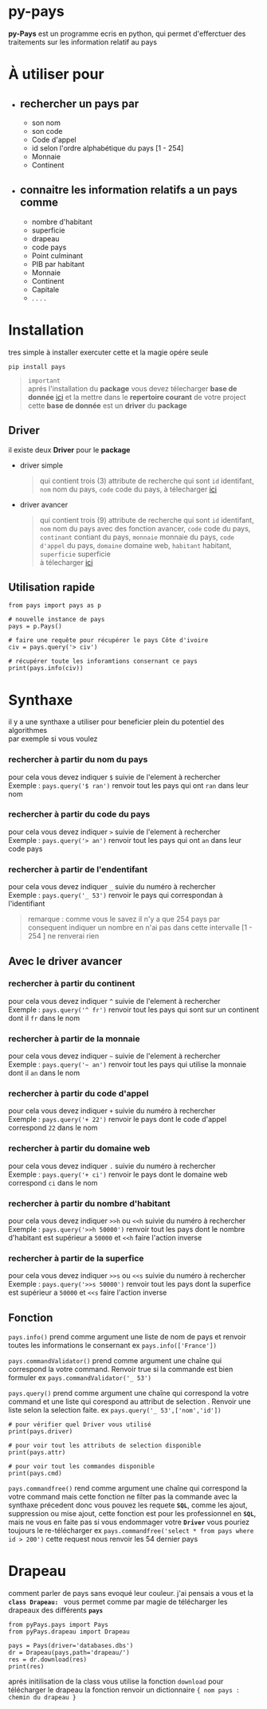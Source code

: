 # py-pays
**py-Pays** est un programme ecris en python, qui permet d'efferctuer des traitements sur les information relatif au pays

# <b style='text-transform:capitalize'>à</b> utiliser pour

+ ## rechercher un pays par
    + son nom
    + son code
    + Code d'appel
    + id selon l'ordre alphabétique du pays [1 - 254]
    + Monnaie
    + Continent	

- ## connaitre les information relatifs a un pays comme
    + nombre d'habitant
    + superficie
    + drapeau
    + code pays
    + Point culminant
    + PIB par habitant
    + Monnaie
    + Continent	
    + Capitale 
    + . . . .


# Installation
tres simple à installer exercuter cette et la magie opére seule 
```
pip install pays
```
> `important` <br>
aprés l'installation du **package** vous devez télecharger **base de donnée** [ici]() et la mettre dans le **repertoire courant** de votre project cette **base de donnée** est un **driver** du **package**<br>

## **Driver**
il existe deux **Driver** pour le **package**  
+ driver simple
    > qui contient trois (3) attribute de recherche qui sont `id` identifant, `nom` nom du pays, `code` code du pays, à télecharger [ici](https://github.com/Tostenn/py-Pays/raw/main/Driver/drive.dbs)

+ driver avancer
    > qui contient trois (9) attribute de recherche qui sont `id` identifant, `nom` nom du pays avec des fonction avancer, `code` code du pays, `continant` contiant du pays, `monnaie` monnaie du pays, `code d'appel` du pays, `domaine` domaine web, `habitant` habitant, `superficie` superficie  
     à télecharger [ici](https://github.com/Tostenn/py-Pays/raw/main/Driver/drivers.dbs)

## Utilisation rapide
```
from pays import pays as p

# nouvelle instance de pays
pays = p.Pays()

# faire une requête pour récupérer le pays Côte d'ivoire
civ = pays.query('> civ')

# récupérer toute les inforamtions consernant ce pays
print(pays.info(civ))
```


# Synthaxe 
il y a une synthaxe a utiliser pour beneficier plein du potentiel des algorithmes
<br>par exemple si vous voulez

### rechercher à partir du nom du pays
pour cela vous devez indiquer `$` suivie de l'element à rechercher<br>
Exemple : `pays.query('$ ran')` renvoir tout les pays qui ont `ran` dans leur nom

### rechercher à partir du code du pays
pour cela vous devez indiquer `>` suivie de l'element à rechercher<br>
Exemple : `pays.query('> an')` renvoir tout les pays qui ont `an` dans leur code pays

### rechercher à partir de l'endentifant
pour cela vous devez indiquer `_` suivie du numéro à rechercher<br>
Exemple : `pays.query('_ 53')` renvoir le pays qui correspondan à l'identifiant 
> remarque : comme vous le savez il n'y a que 254 pays par consequent indiquer un nombre en n'ai pas dans cette intervalle [1 - 254 ] ne renverai rien

## Avec le driver avancer

### rechercher à partir du continent
pour cela vous devez indiquer `^` suivie de l'element à rechercher<br>
Exemple : `pays.query('^ fr')` renvoir tout les pays qui sont sur un continent dont il `fr` dans le nom

### rechercher à partir de la monnaie
pour cela vous devez indiquer `~` suivie de l'element à rechercher<br>
Exemple : `pays.query('~ an')` renvoir tout les pays qui utilise la monnaie dont il `an` dans le nom

### rechercher à partir du code d'appel
pour cela vous devez indiquer `+` suivie du numéro à rechercher<br>
Exemple : `pays.query('+ 22')` renvoir le pays dont le code d'appel correspond `22` dans le nom

### rechercher à partir du domaine web
pour cela vous devez indiquer `.` suivie du numéro à rechercher<br>
Exemple : `pays.query('+ ci')` renvoir le pays dont le domaine web correspond `ci` dans le nom

### rechercher à partir du nombre d'habitant
pour cela vous devez indiquer `>>h` ou `<<h` suivie du numéro à rechercher<br>
Exemple : `pays.query('>>h 50000')` renvoir tout les pays dont le nombre d'habitant est supérieur a `50000` et `<<h` faire l'action inverse

### rechercher à partir de la superfice 
pour cela vous devez indiquer `>>s` ou `<<s` suivie du numéro à rechercher<br>
Exemple : `pays.query('>>s 50000')` renvoir tout les pays dont la superfice est supérieur a `50000` et `<<s` faire l'action inverse

     
## Fonction 

`pays.info()` prend comme argument une liste de nom de pays et renvoir toutes les informations le consernant ex `pays.info(['France'])`

`pays.commandValidator()` prend comme argument une chaîne qui correspond la votre command. Renvoir true si la commande est bien formuler ex `pays.commandValidator('_ 53')`

`pays.query()` prend comme argument une chaîne qui correspond la votre command et une liste qui corespond au attribut de selection
. Renvoir une liste selon la selection faite. ex `pays.query('_ 53',['nom','id'])`
```
# pour vérifier quel Driver vous utilisé
print(pays.driver)

# pour voir tout les attributs de selection disponible
print(pays.attr)

# pour voir tout les commandes disponible
print(pays.cmd) 
```

`pays.commandfree()` rend comme argument une chaîne qui correspond la votre command mais cette fonction ne filter pas la commande avec la synthaxe précedent donc vous pouvez les requete **`SQL`**, comme les ajout, suppression ou mise ajout, cette fonction est pour les professionnel en **`SQL`**, mais ne vous en faite pas si vous endommager votre **`Driver`** vous pouriez toujours le re-télécharger ex `pays.commandfree('select * from pays where id > 200')` cette request nous renvoir les 54 dernier pays

# **Drapeau**

comment parler de pays sans evoqué leur couleur. j'ai pensais a vous et la **`class Drapeau: `** vous permet comme par magie de télécharger les drapeaux des différents **`pays`**

```
from pyPays.pays import Pays
from pyPays.drapeau import Drapeau

pays = Pays(driver='databases.dbs')
dr = Drapeau(pays,path='drapeau/')
res = dr.download(res)
print(res)
```

aprés initilisation de la class vous utilise la fonction `download` pour télécharger le drapeau la fonction renvoir un dictionnaire `{ nom pays : chemin du drapeau }`